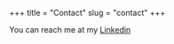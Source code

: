 +++
title = "Contact"
slug = "contact"
+++

You can reach me at my [Linkedin](https://es.linkedin.com/in/juliantoledano)